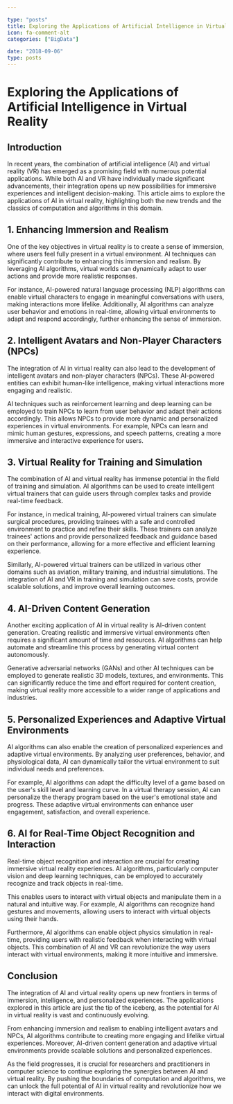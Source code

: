 ```yaml
---

type: "posts"
title: Exploring the Applications of Artificial Intelligence in Virtual Reality
icon: fa-comment-alt
categories: ["BigData"]

date: "2018-09-06"
type: posts
---
```





# Exploring the Applications of Artificial Intelligence in Virtual Reality

## Introduction

In recent years, the combination of artificial intelligence (AI) and virtual reality (VR) has emerged as a promising field with numerous potential applications. While both AI and VR have individually made significant advancements, their integration opens up new possibilities for immersive experiences and intelligent decision-making. This article aims to explore the applications of AI in virtual reality, highlighting both the new trends and the classics of computation and algorithms in this domain.

## 1. Enhancing Immersion and Realism

One of the key objectives in virtual reality is to create a sense of immersion, where users feel fully present in a virtual environment. AI techniques can significantly contribute to enhancing this immersion and realism. By leveraging AI algorithms, virtual worlds can dynamically adapt to user actions and provide more realistic responses.

For instance, AI-powered natural language processing (NLP) algorithms can enable virtual characters to engage in meaningful conversations with users, making interactions more lifelike. Additionally, AI algorithms can analyze user behavior and emotions in real-time, allowing virtual environments to adapt and respond accordingly, further enhancing the sense of immersion.

## 2. Intelligent Avatars and Non-Player Characters (NPCs)

The integration of AI in virtual reality can also lead to the development of intelligent avatars and non-player characters (NPCs). These AI-powered entities can exhibit human-like intelligence, making virtual interactions more engaging and realistic.

AI techniques such as reinforcement learning and deep learning can be employed to train NPCs to learn from user behavior and adapt their actions accordingly. This allows NPCs to provide more dynamic and personalized experiences in virtual environments. For example, NPCs can learn and mimic human gestures, expressions, and speech patterns, creating a more immersive and interactive experience for users.

## 3. Virtual Reality for Training and Simulation

The combination of AI and virtual reality has immense potential in the field of training and simulation. AI algorithms can be used to create intelligent virtual trainers that can guide users through complex tasks and provide real-time feedback.

For instance, in medical training, AI-powered virtual trainers can simulate surgical procedures, providing trainees with a safe and controlled environment to practice and refine their skills. These trainers can analyze trainees' actions and provide personalized feedback and guidance based on their performance, allowing for a more effective and efficient learning experience.

Similarly, AI-powered virtual trainers can be utilized in various other domains such as aviation, military training, and industrial simulations. The integration of AI and VR in training and simulation can save costs, provide scalable solutions, and improve overall learning outcomes.

## 4. AI-Driven Content Generation

Another exciting application of AI in virtual reality is AI-driven content generation. Creating realistic and immersive virtual environments often requires a significant amount of time and resources. AI algorithms can help automate and streamline this process by generating virtual content autonomously.

Generative adversarial networks (GANs) and other AI techniques can be employed to generate realistic 3D models, textures, and environments. This can significantly reduce the time and effort required for content creation, making virtual reality more accessible to a wider range of applications and industries.

## 5. Personalized Experiences and Adaptive Virtual Environments

AI algorithms can also enable the creation of personalized experiences and adaptive virtual environments. By analyzing user preferences, behavior, and physiological data, AI can dynamically tailor the virtual environment to suit individual needs and preferences.

For example, AI algorithms can adapt the difficulty level of a game based on the user's skill level and learning curve. In a virtual therapy session, AI can personalize the therapy program based on the user's emotional state and progress. These adaptive virtual environments can enhance user engagement, satisfaction, and overall experience.

## 6. AI for Real-Time Object Recognition and Interaction

Real-time object recognition and interaction are crucial for creating immersive virtual reality experiences. AI algorithms, particularly computer vision and deep learning techniques, can be employed to accurately recognize and track objects in real-time.

This enables users to interact with virtual objects and manipulate them in a natural and intuitive way. For example, AI algorithms can recognize hand gestures and movements, allowing users to interact with virtual objects using their hands.

Furthermore, AI algorithms can enable object physics simulation in real-time, providing users with realistic feedback when interacting with virtual objects. This combination of AI and VR can revolutionize the way users interact with virtual environments, making it more intuitive and immersive.

## Conclusion

The integration of AI and virtual reality opens up new frontiers in terms of immersion, intelligence, and personalized experiences. The applications explored in this article are just the tip of the iceberg, as the potential for AI in virtual reality is vast and continuously evolving.

From enhancing immersion and realism to enabling intelligent avatars and NPCs, AI algorithms contribute to creating more engaging and lifelike virtual experiences. Moreover, AI-driven content generation and adaptive virtual environments provide scalable solutions and personalized experiences.

As the field progresses, it is crucial for researchers and practitioners in computer science to continue exploring the synergies between AI and virtual reality. By pushing the boundaries of computation and algorithms, we can unlock the full potential of AI in virtual reality and revolutionize how we interact with digital environments.